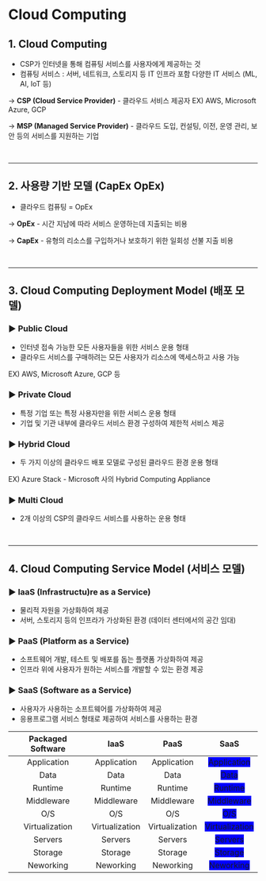 # **Cloud Computing**

## **1. Cloud Computing**
* CSP가 인터넷을 통해 컴퓨팅 서비스를 사용자에게 제공하는 것
* 컴퓨팅 서비스 : 서버, 네트워크, 스토리지 등 IT 인프라 포함 다양한 IT 서비스 (ML, AI, IoT 등)

→ **CSP (Cloud Service Provider)** - 클라우드 서비스 제공자 EX) AWS, Microsoft Azure, GCP

→ **MSP (Managed Service Provider)** - 클라우드 도입, 컨설팅, 이전, 운영 관리, 보안 등의 서비스를 지원하는 기업

<br>

***

## **2. 사용량 기반 모델 (CapEx  OpEx)**
* 클라우드 컴퓨팅 = OpEx

→ **OpEx** - 시간 지남에 따라 서비스 운영하는데 지출되는 비용

→ **CapEx** - 유형의 리소스를 구입하거나 보호하기 위한 일회성 선불 지출 비용

<br>

***

## **3. Cloud Computing Deployment Model (배포 모델)**

### **▶ Public Cloud**
* 인터넷 접속 가능한 모든 사용자들을 위한 서비스 운용 형태
* 클라우드 서비스를 구매하려는 모든 사용자가 리소스에 액세스하고 사용 가능

EX) AWS, Microsoft Azure, GCP 등

### **▶ Private Cloud**
* 특정 기업 또는 특정 사용자만을 위한 서비스 운용 형태
* 기업 및 기관 내부에 클라우드 서비스 환경 구성하여 제한적 서비스 제공

### **▶ Hybrid Cloud**
* 두 가지 이상의 클라우드 배포 모델로 구성된 클라우드 환경 운용 형태

EX) Azure Stack - Microsoft 사의 Hybrid Computing Appliance

### **▶ Multi Cloud**
* 2개 이상의 CSP의 클라우드 서비스를 사용하는 운용 형태

<br>

***

## **4. Cloud Computing Service Model (서비스 모델)**

### **▶ IaaS (Infrastructu)re as a Service)**
* 물리적 자원을 가상화하여 제공
* 서버, 스토리지 등의 인프라가 가상화된 환경 (데이터 센터에서의 공간 임대)

### **▶ PaaS (Platform as a Service)**
* 소프트웨어 개발, 테스트 및 배포를 돕는 플랫폼 가상화하여 제공
* 인프라 위에 사용자가 원하는 서비스를 개발할 수 있는 환경 제공

### **▶ SaaS (Software as a Service)**
* 사용자가 사용하는 소프트웨어를 가상화하여 제공
* 응용프로그램 서비스 형태로 제공하여 서비스를 사용하는 환경

|Packaged Software|IaaS|PaaS|SaaS|
|:-------:|:----:|:----:|:----:|
|Application|Application|Application|<span style="background-color:#0100FF">Application</span>|
|Data|Data|Data|<span style="background-color:#0100FF">Data</span>|
|Runtime|Runtime|Runtime|<span style="background-color:#0100FF">Runtime</span>|
|Middleware|Middleware|Middleware|<span style="background-color:#0100FF">Middleware</span>|
|O/S|O/S|O/S|<span style="background-color:#0100FF">O/S</span>|
|Virtualization|Virtualization|Virtualization|<span style="background-color:#0100FF">Virtualization</span>|
|Servers|Servers|Servers|<span style="background-color:#0100FF">Servers</span>|
|Storage|Storage|Storage|<span style="background-color:#0100FF">Storage</span>|
|Neworking|Neworking|Neworking|<span style="background-color:#0100FF">Neworking</span>|
